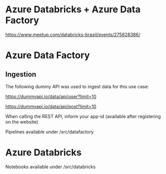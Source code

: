 # Azure Databricks + Azure Data Factory
https://www.meetup.com/databricks-brasil/events/275828386/


# Azure Data Factory
## Ingestion
The following dummy API was used to ingest data for this use case:

https://dummyapi.io/data/api/user?limit=10

https://dummyapi.io/data/api/post?limit=10

When calling the REST API, inform your app-id (available after registering on the website)

Pipelines available under /src/datafactory

# Azure Databricks
Notebooks available under /src/databricks


